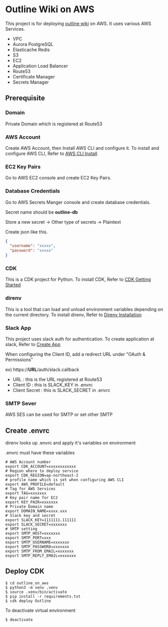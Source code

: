 
# Outline Wiki on AWS
This project is for deploying [outline wiki] on AWS.
It uses various AWS Services.

 * VPC
 * Aurora PostgreSQL
 * Elasticache Redis
 * S3
 * EC2
 * Application Load Balancer
 * Route53
 * Certificate Manager
 * Secrets Manager

## Prerequisite

### Domain
Private Domain which is registered at Route53

### AWS Account
Create AWS Account, then Install AWS CLI and configure it.
To install and configure AWS CLI, Refer to [AWS CLI Install]

### EC2 Key Pairs
Go to AWS EC2 console and create EC2 Key Pairs.

### Database Credentials
Go to AWS Secrets Manger console and create database credentials. 

Secret name should be **outline-db**

Store a new secret -> Other type of secrets -> Plaintext 

Create json like this. 
```json
{
  "username": "xxxxx",
  "password": "xxxxx"
}
```

### CDK
This is a CDK project for Python.
To install CDK, Refer to [CDK Getting Started]

### direnv
This is a tool that can load and unload environment variables depending on the current directory.
To install direnv, Refer to [Direnv Installation]

### Slack App
This project uses slack auth for authentication.
To create application at slack, Refer to [Create App]

When configuring the Client ID, add a redirect URL under "OAuth & Permissions"

ex) https://**URL**/auth/slack.callback

* URL : this is the URL registered at Route53
* Client ID : this is SLACK_KEY in .envrc
* Client Secret : this is SLACK_SECRET in .envrc

### SMTP Sever
AWS SES can be used for SMTP or set other SMTP

## Create .envrc
direnv looks up .envrc and apply it's variables on environment

.envrc must have these variables
```shell
# AWS Account number
export CDK_ACCOUNT=xxxxxxxxxxxx
# Region where to deploy service
export CDK_REGION=ap-northeast-2
# profile name which is set when configuring AWS CLI
export AWS_PROFILE=default
# Tag for AWS Services
export TAG=xxxxxxx
# Key pair name for EC2
export KEY_PAIR=xxxxxxx
# Private Domain name
export DOMAIN_NAME=xxxx.xxx
# Slack key and secret
export SLACK_KEY=1111111.111111
export SLACK_SECRET=xxxxxxx
# SMTP setting
export SMTP_HOST=xxxxxxx
export SMTP_PORT=xxx
export SMTP_USERNAME=xxxxxxx
export SMTP_PASSWORD=xxxxxxx
export SMTP_FROM_EMAIL=xxxxxxx
export SMTP_REPLY_EMAIL=xxxxxxx
```

## Deploy CDK
```shell
$ cd outline_on_aws
$ python3 -m venv .venv
$ source .venv/bin/activate
$ pip install -r requirements.txt
$ cdk deploy Outline
```

To deactivate virtual environment
```shell
$ deactivate
```

[outline wiki]: https://github.com/outline/outline
[AWS CLI Install]: https://docs.aws.amazon.com/cli/latest/userguide/install-cliv2.html
[CDK Getting Started]: https://docs.aws.amazon.com/cdk/latest/guide/getting_started.html
[Direnv Installation]: https://direnv.net/docs/installation.html
[Create App]: https://api.slack.com/apps
